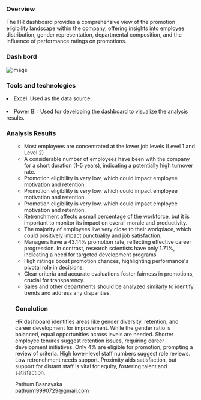 <h3> Overview </h3>

The HR dashboard provides a comprehensive view of the promotion eligibility landscape within the company, offering insights into employee distribution, gender representation, departmental composition, and the influence of performance ratings on promotions.


<h3>Dash bord</h3>

![image](https://github.com/user-attachments/assets/04ccf392-80d5-4a45-b038-d4a0a0518dfa)

<h3>Tools and technologies</h3><ul></ul>
<li>Excel: Used as the data source.</li><br>
<li>Power BI : Used for developing the dashboard to visualize the analysis results.</li></ul>

<h3>Analysis Results</h3><ul><ul>

  <li>Most employees are concentrated at the lower job levels (Level 1 and Level 2)</li>
      
  <li>A considerable number of employees have been with the company for a short duration (1-5 years), indicating a potentially high turnover rate.</li>
      
   <li>Promotion eligibility is very low, which could impact employee motivation and retention.</li>
  
   <li>Promotion eligibility is very low, which could impact employee motivation and retention.</li>
  
   <li>Promotion eligibility is very low, which could impact employee motivation and retention.</li>
      
   <li>Retrenchment affects a small percentage of the workforce, but it is important to monitor its impact on overall morale and productivity.</li>
      
   <li>The majority of employees live very close to their workplace, which could positively impact punctuality and job satisfaction.</li>
      
   <li>Managers have a 43.14% promotion rate, reflecting effective career progression. In contrast, research scientists have only 1.71%, indicating a need for targeted development programs.</li>
      
   <li>High ratings boost promotion chances, highlighting performance's pivotal role in decisions.</li>
      
   <li>Clear criteria and accurate evaluations foster fairness in promotions, crucial for transparency.</li>
      
   <li>Sales and other departments should be analyzed similarly to identify trends and address any disparities.</li></ul>

   

<h3>Conclution</h3>

   HR dashboard identifies areas like gender diversity, retention, and career development for improvement. While the gender ratio is balanced, equal opportunities across levels are needed. Shorter employee tenures suggest retention issues, requiring career development initiatives. Only 4% are eligible for promotion, prompting a review of criteria. High lower-level staff numbers suggest role reviews. Low retrenchment needs support. Proximity aids satisfaction, but support for distant staff is vital for equity, fostering talent and satisfaction.

Pathum Basnayaka<br>
pathum19990729@gmail.com 

